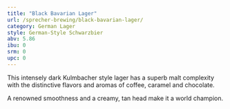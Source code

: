 ```yaml
---
title: "Black Bavarian Lager"
url: /sprecher-brewing/black-bavarian-lager/
category: German Lager
style: German-Style Schwarzbier
abv: 5.86
ibu: 0
srm: 0
upc: 0
---
```

This intensely dark Kulmbacher style lager has a superb malt complexity with the distinctive flavors and aromas of coffee, caramel and chocolate.

A renowned smoothness and a creamy, tan head make it a world champion.
